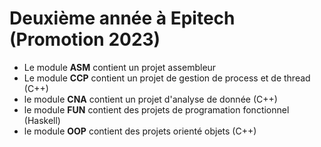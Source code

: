 # Deuxième année à Epitech (Promotion 2023)

* Le module **ASM** contient un projet assembleur
* Le module **CCP** contient un projet de gestion de process et de thread (C++)
* le module **CNA** contient un projet d'analyse de donnée (C++)
* le module **FUN** contient des projets de programation fonctionnel (Haskell)
* le module **OOP** contient des projets orienté objets (C++)
